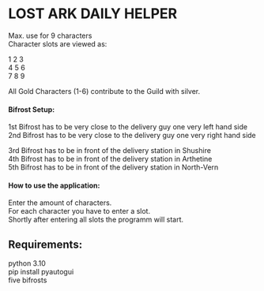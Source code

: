 # LOST ARK DAILY HELPER

Max. use for 9 characters  
Character slots are viewed as:

1   2   3  
4   5   6  
7   8   9

All Gold Characters (1-6) contribute to the Guild with silver.  

#### Bifrost Setup:  

1st Bifrost has to be very close to the delivery guy one very left hand side  
2nd Bifrost has to be very close to the delivery guy one very right hand side  

3rd Bifrost has to be in front of the delivery station in Shushire  
4th Bifrost has to be in front of the delivery station in Arthetine  
5th Bifrost has to be in front of the delivery station in North-Vern    
#### How to use the application:  

Enter the amount of characters.  
For each character you have to enter a slot.  
Shortly after entering all slots the programm will start.

## Requirements:  
python 3.10  
pip install pyautogui  
five bifrosts 
 